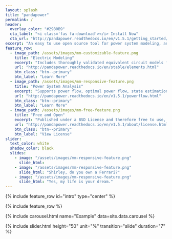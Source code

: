 ```yaml
---
layout: splash
title: "pandapower"
permalink: /
header:
  overlay_color: "#2980B9"
  cta_label: "<i class='fas fa-download'></i> Install Now"
  cta_url: "http://pandapower.readthedocs.io/en/v1.5.1/getting_started/installation.html"
excerpt: "An easy to use open source tool for power system modeling, analysis and optimization with a high degree of automation."
feature_row:
  - image_path: /assets/images/mm-customizable-feature.png
    title: "Electric Modeling"
    excerpt: "Includes thoroughly validated equivalent circuit models for lines, transformers, switches and more."
    url: "http://pandapower.readthedocs.io/en/stable/elements.html"
    btn_class: "btn--primary"
    btn_label: "Learn More"
  - image_path: /assets/images/mm-responsive-feature.png
    title: "Power System Analysis"
    excerpt: "Supports power flow, optimal power flow, state estimation, short-circuit calculation and topological graph searches."
    url: "http://pandapower.readthedocs.io/en/v1.5.1/powerflow.html"
    btn_class: "btn--primary"
    btn_label: "Learn More"
  - image_path: /assets/images/mm-free-feature.png
    title: "Free and Open"
    excerpt: "Published under a BSD License and therefore free to use, modify and share however you want."
    url: "http://pandapower.readthedocs.io/en/v1.5.1/about/license.html"
    btn_class: "btn--primary"
    btn_label: "View License"
slider:
  text_color: white
  shadow_color: black
  slides: 
    - image: "/assets/images/mm-responsive-feature.png"
      slide_html:
    - image: "/assets/images/mm-responsive-feature.png"
      slide_html: "Shirley, do you own a Ferrari?"
    - image: "/assets/images/mm-responsive-feature.png"
      slide_html: "Yes, my life is your dream."
---
```


{% include feature_row id="intro" type="center" %}

{% include feature_row %}

{% include carousel.html name="Example" data=site.data.carousel %}

{% include slider.html height="50" unit="%" transition="slide" duration="7" %}
